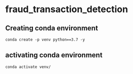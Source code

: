 # fraud_transaction_detection

## Creating conda environment
```
conda create -p venv python==3.7 -y
```
## activating conda environment
```
conda activate venv/
```